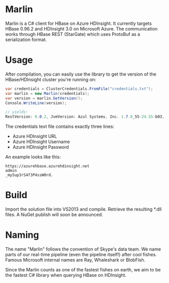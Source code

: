 Marlin
======

Marlin is a C# client for HBase on Azure HDInsight.
It currently targets HBase 0.96.2 and HDInsight 3.0 on Microsoft Azure.
The communication works through HBase REST (StarGate) which uses ProtoBuf as a serialization format.

Usage
=====

After compilation, you can easily use the library to get the version of the HBase/HDInsight cluster you're running on:
```csharp
var credentials = ClusterCredentials.FromFile("credentials.txt");
var marlin = new Marlin(credentials);
var version = marlin.GetVersion();
Console.WriteLine(version);

// yields:
RestVersion: 0.0.2, JvmVersion: Azul Systems, Inc. 1.7.0_55-24.55-b03, OsVersion: Windows Server 2012 R2 6.3 amd64, ServerVersion: jetty/6.1.26, JerseyVersion: 1.8, ExtensionObject: 
```



The credentials text file contains exactly three lines:
- Azure HDInsight URL
- Azure HDInsight Username
- Azure HDInsight Password
 
An example looks like this:
```
https://azurehbase.azurehdinsight.net
admin
_mySup3rS4f3P4ssW0rd.
```

Build
=====

Import the solution file into VS2013 and compile. Retrieve the resulting *.dll files.
A NuGet publish will soon be announced.

Naming
======

The name "Marlin" follows the convention of Skype's data team.
We name parts of our real-time pipeline (even the pipeline itself!) after cool fishes. 
Famous Microsoft internal names are Ray, Whaleshark or BlobFish.

Since the Marlin counts as one of the fastest fishes on earth, we aim to be the fastest C# library when querying HBase on HDInsight.

